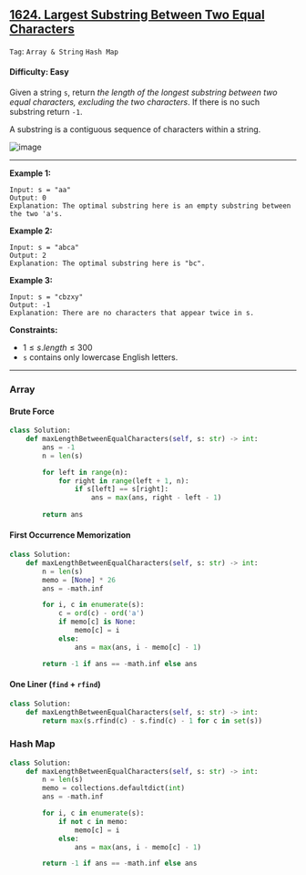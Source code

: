 ## [1624. Largest Substring Between Two Equal Characters](https://leetcode.com/problems/largest-substring-between-two-equal-characters)

```Tag```: ```Array & String``` ```Hash Map```

#### Difficulty: Easy

Given a string ```s```, return _the length of the longest substring between two equal characters, excluding the two characters_. If there is no such substring return ```-1```.

A substring is a contiguous sequence of characters within a string.

![image](https://github.com/quananhle/Python/assets/35042430/b53a7002-460d-4fc6-9f51-5cdef17383bf)

---

__Example 1:__
```
Input: s = "aa"
Output: 0
Explanation: The optimal substring here is an empty substring between the two 'a's.
```

__Example 2:__
```
Input: s = "abca"
Output: 2
Explanation: The optimal substring here is "bc".
```

__Example 3:__
```
Input: s = "cbzxy"
Output: -1
Explanation: There are no characters that appear twice in s.
```

__Constraints:__

- $1 \le s.length \le 300$
- ```s``` contains only lowercase English letters.

---

### Array

#### Brute Force

```Python
class Solution:
    def maxLengthBetweenEqualCharacters(self, s: str) -> int:
        ans = -1
        n = len(s)

        for left in range(n):
            for right in range(left + 1, n):
                if s[left] == s[right]:
                    ans = max(ans, right - left - 1)
        
        return ans
```

#### First Occurrence Memorization

```Python
class Solution:
    def maxLengthBetweenEqualCharacters(self, s: str) -> int:
        n = len(s)
        memo = [None] * 26
        ans = -math.inf

        for i, c in enumerate(s):
            c = ord(c) - ord('a')
            if memo[c] is None:
                memo[c] = i
            else:
                ans = max(ans, i - memo[c] - 1)

        return -1 if ans == -math.inf else ans
```

#### One Liner (```find``` + ```rfind```)

```Python
class Solution:
    def maxLengthBetweenEqualCharacters(self, s: str) -> int:
        return max(s.rfind(c) - s.find(c) - 1 for c in set(s))
```

### Hash Map

```Python
class Solution:
    def maxLengthBetweenEqualCharacters(self, s: str) -> int:
        n = len(s)
        memo = collections.defaultdict(int)
        ans = -math.inf

        for i, c in enumerate(s):
            if not c in memo:
                memo[c] = i
            else:
                ans = max(ans, i - memo[c] - 1)

        return -1 if ans == -math.inf else ans
```


